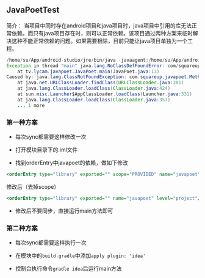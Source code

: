 ## JavaPoetTest

简介： 当项目中同时存在android项目和java项目时，java项目中引用的库无法正常依赖。而只有java项目存在时，则可以正常依赖。该项目通过两种方案来临时解决这种不能正常依赖的问题。如果需要根除，目前只能让java项目单独为一个工程。

```java
/home/su/App/android-studio/jre/bin/java -javaagent:/home/su/App/android-studio/lib/idea_rt.jar=33373:/home/su/App/android-studio/bin -Dfile.encoding=UTF-8 -classpath /home/su/桌面/tmp/SimpleTest/javapoet/build/classes/java/main:/home/su/App/android-studio/jre/jre/lib/charsets.jar:/home/su/App/android-studio/jre/jre/lib/ext/cldrdata.jar:/home/su/App/android-studio/jre/jre/lib/ext/dnsns.jar:/home/su/App/android-studio/jre/jre/lib/ext/jaccess.jar:/home/su/App/android-studio/jre/jre/lib/ext/localedata.jar:/home/su/App/android-studio/jre/jre/lib/ext/nashorn.jar:/home/su/App/android-studio/jre/jre/lib/ext/sunec.jar:/home/su/App/android-studio/jre/jre/lib/ext/sunjce_provider.jar:/home/su/App/android-studio/jre/jre/lib/ext/sunpkcs11.jar:/home/su/App/android-studio/jre/jre/lib/ext/zipfs.jar:/home/su/App/android-studio/jre/jre/lib/jce.jar:/home/su/App/android-studio/jre/jre/lib/jsse.jar:/home/su/App/android-studio/jre/jre/lib/management-agent.jar:/home/su/App/android-studio/jre/jre/lib/resources.jar:/home/su/App/android-studio/jre/jre/lib/rt.jar tv.lycam.javapoet.JavaPoet
Exception in thread "main" java.lang.NoClassDefFoundError: com/squareup/javapoet/MethodSpec
	at tv.lycam.javapoet.JavaPoet.main(JavaPoet.java:13)
Caused by: java.lang.ClassNotFoundException: com.squareup.javapoet.MethodSpec
	at java.net.URLClassLoader.findClass(URLClassLoader.java:381)
	at java.lang.ClassLoader.loadClass(ClassLoader.java:424)
	at sun.misc.Launcher$AppClassLoader.loadClass(Launcher.java:331)
	at java.lang.ClassLoader.loadClass(ClassLoader.java:357)
	... 1 more
```

### 第一种方案

- 每次sync都需要这样修改一次

* 打开模块目录下的.iml文件

* 找到orderEntry中javapoet的依赖，做如下修改

```xml
<orderEntry type="library" exported="" scope="PROVIDED" name="javapoet" level="project"/>
```

修改后（去掉scope）

```xml
<orderEntry type="library" exported="" name="javapoet" level="project"/>
```

* 修改后不要同步，直接运行main方法即可

### 第二种方案

- 每次sync都需要这样执行一次

* 在模块中的`build.gradle`中添加`apply plugin: 'idea'`

* 控制台执行命令`gradle idea`后运行main方法


